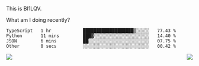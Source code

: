This is BI1LQV.

What am I doing recently?

<!--START_SECTION:waka-->

```text
TypeScript   1 hr            ███████████████████▒░░░░░   77.43 %
Python       11 mins         ███▓░░░░░░░░░░░░░░░░░░░░░   14.40 %
JSON         6 mins          ██░░░░░░░░░░░░░░░░░░░░░░░   07.75 %
Other        0 secs          ░░░░░░░░░░░░░░░░░░░░░░░░░   00.42 %
```

<!--END_SECTION:waka-->
<img align="right" src="https://github-readme-stats.vercel.app/api?username=bi1lqv&show_icons=true&count_private=true">

<img src="https://metrics.lecoq.io/bi1lqv?template=classic&base.activity=0&base.community=0&base.repositories=0&base.metadata=0&isocalendar=1&base=header%2C%20activity%2C%20community%2C%20repositories%2C%20metadata&base.indepth=false&base.hireable=false&isocalendar=false&isocalendar.duration=full-year&config.timezone=Asia%2FShanghai">
